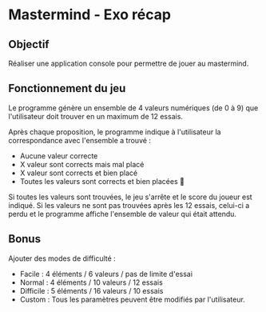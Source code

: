 # Mastermind - Exo récap

## Objectif
Réaliser une application console pour permettre de jouer au mastermind.

## Fonctionnement du jeu
Le programme génère un ensemble de 4 valeurs numériques (de 0 à 9) que l'utilisateur doit trouver en un maximum de 12 essais.

Après chaque proposition, le programme indique à l'utilisateur la correspondance avec l'ensemble a trouvé : 
- Aucune valeur correcte
- X valeur sont corrects mais mal placé
- X valeur sont corrects et bien placé
- Toutes les valeurs sont corrects et bien placées 🎉

Si toutes les valeurs sont trouvées, le jeu s'arrête et le score du joueur est indiqué. Si les valeurs ne sont pas trouvées après les 12 essais, celui-ci a perdu et le programme affiche l'ensemble de valeur qui était attendu.

## Bonus
Ajouter des modes de difficulté : 
- Facile : 4 éléments / 6 valeurs / pas de limite d'essai
- Normal : 4 éléments / 10 valeurs / 12 essais
- Difficile : 5 éléments / 16 valeurs / 10 essais
- Custom : Tous les paramètres peuvent être modifiés par l'utilisateur.